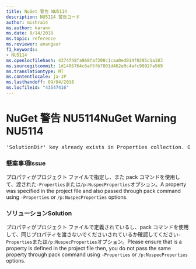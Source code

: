 ```yaml
---
title: NuGet 警告 NU5114
description: NU5114 警告コード
author: mishra14
ms.author: karann
ms.date: 8/14/2018
ms.topic: reference
ms.reviewer: anangaur
f1_keywords:
- NU5114
ms.openlocfilehash: 4374f48fa968faf208c1caa0ed014f0295c1a183
ms.sourcegitcommit: 1d1406764c6af5fb7801d462e0c4afc9092fa569
ms.translationtype: MT
ms.contentlocale: ja-JP
ms.lasthandoff: 09/04/2018
ms.locfileid: "43547416"
---
```

# <a name="nuget-warning-nu5114"></a><span data-ttu-id="8f0ce-103">NuGet 警告 NU5114</span><span class="sxs-lookup"><span data-stu-id="8f0ce-103">NuGet Warning NU5114</span></span>
<pre>'SolutionDir' key already exists in Properties collection. Overriding value.</pre>

### <a name="issue"></a><span data-ttu-id="8f0ce-104">懸案事項</span><span class="sxs-lookup"><span data-stu-id="8f0ce-104">Issue</span></span>

<span data-ttu-id="8f0ce-105">プロパティがプロジェクト ファイルで指定し、また pack コマンドを使用して、渡された`-Properties`または`/p:NuspecProperties`オプション。</span><span class="sxs-lookup"><span data-stu-id="8f0ce-105">A property was specified in the project file and also passed through pack command using `-Properties` or `/p:NuspecProperties` options.</span></span> 


### <a name="solution"></a><span data-ttu-id="8f0ce-106">ソリューション</span><span class="sxs-lookup"><span data-stu-id="8f0ce-106">Solution</span></span>

<span data-ttu-id="8f0ce-107">プロパティがプロジェクト ファイルで定義されているし、pack コマンドを使用して、同じプロパティを渡さないでくださいされているか確認してください`-Properties`または`/p:NuspecProperties`オプション。</span><span class="sxs-lookup"><span data-stu-id="8f0ce-107">Please ensure that is a property is defined in the project file then, you do not pass the same property through pack command using `-Properties` or `/p:NuspecProperties` options.</span></span> 

